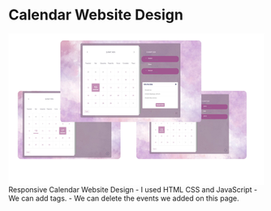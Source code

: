 # Calendar Website Design


<img src="image.png" align="right" width="600" height="300">
Responsive Calendar Website Design
- I used HTML CSS and JavaScript
- We can add tags.
- We can delete the events we added on this page.

